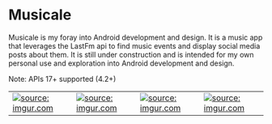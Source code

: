 Musicale
========

Musicale is my foray into Android development and design. It is a music app that leverages the LastFm api to find music events and display social media posts about them. It is still under construction and is intended for my own personal use and exploration into Android development and design.

Note: APIs 17+ supported (4.2+)

<table style="width:100%">
  <tr>
    <td>
      <a href="http://imgur.com/oCAvtlI"><img src="http://i.imgur.com/oCAvtlIl.png" title="source: imgur.com" /></a>     </td>
    <td>
      <a href="http://imgur.com/xOff4qs"><img src="http://i.imgur.com/xOff4qsl.png" title="source: imgur.com" /></a>     </td>
    <td>
      <a href="http://imgur.com/MGUMzE6"><img src="http://i.imgur.com/MGUMzE6l.png" title="source: imgur.com" /></a>     </td>
    <td>
      <a href="http://imgur.com/zZS2DzK"><img src="http://i.imgur.com/zZS2DzKl.png" title="source: imgur.com" /></a>
    </td>
  </tr>
</table>
